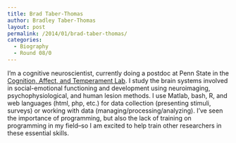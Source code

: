 ```yaml
---
title: Brad Taber-Thomas
author: Bradley Taber-Thomas
layout: post
permalink: /2014/01/brad-taber-thomas/
categories:
  - Biography
  - Round 08/0
---
```

I&#8217;m a cognitive neuroscientist, currently doing a postdoc at Penn State in the [Cognition, Affect, and Temperament Lab][1]. I study the brain systems involved in social-emotional functioning and development using neuroimaging, psychophysiological, and human lesion methods. I use Matlab, bash, R, and web languages (html, php, etc.) for data collection (presenting stimuli, surveys) or working with data (managing/processing/analyzing). I&#8217;ve seen the importance of programming, but also the lack of training on programming in my field&#8211;so I am excited to help train other researchers in these essential skills.

 [1]: http://www.catlabpsu.com/